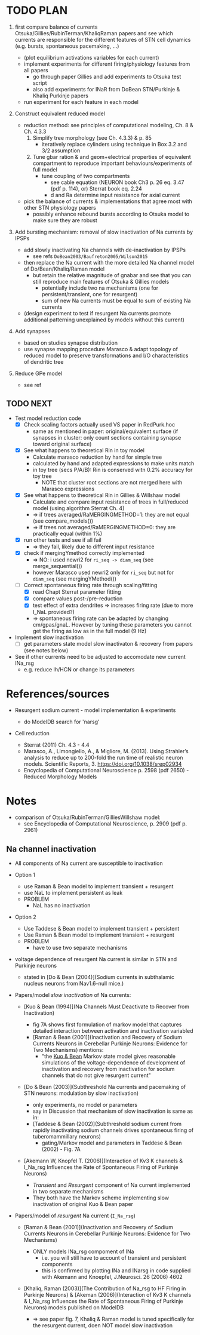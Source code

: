 # TODO PLAN #

1. first compare balance of currents Otsuka/Gillies/RubinTerman/KhaliqRaman papers and see which currents are responsible for the different features of STN cell dynamics (e.g. bursts, spontaneous pacemaking, ...)
	- (plot equilibrium activations variables for each current)
	- implement experiments for different firing/physiology features from all papers
		- go through paper Gillies and add experiments to Otsuka test script
		- also add experiments for INaR from DoBean STN/Purkinje & Khaliq Purkinje papers
	- run experiment for each feature in each model

2. Construct equivalent reduced model
	- reduction method: see principles of computational modeling, Ch. 8 & Ch. 4.3.3
		1. Simplify tree morphology (see Ch. 4.3.3) & p. 85
			- iteratively replace cylinders using technique in Box 3.2 and 3/2 assumption
		2. Tune gbar ration & and geom+electrical properties of equivalent compartment to reproduce important behaviours/experiments of full model
			- tune coupling of two compartments 
				- see cable equation (NEURON book Ch3 p. 26 eq. 3.47 (pdf p. 114), or) Sterrat book eq. 2.24
				- d and Ra determine input resistance for axial current
	- pick the balance of currents & implementations that agree most with other STN physiology papers
		- possibly enhance rebound bursts according to Otsuka model to make sure they are robust

3. Add bursting mechanism: removal of slow inactivation of Na currents by IPSPs
	- add slowly inactivating Na channels with de-inactivation by IPSPs
		- see refs `DoBean2003/Baufreton2005/Wilson2015`
	- then replace the Na current with the more detailed Na channel model of Do/Bean/Khaliq/Raman model
		- but retain the relative magnitude of gnabar and see that you can still reproduce main features of Otsuka & Gillies models
			- potentially include two na mechanisms (one for persistent/transient, one for resurgent)
			- sum of new Na currents must be equal to sum of existing Na currents
	- (design experiment to test if resurgent Na currents promote additional patterning unexplained by models without this current)

4. Add synapses
	- based on studies synapse distribution
	- use synapse mapping procedure Marasco & adapt topology of reduced model to preserve transformations and I/O characteristics of dendritic tree

5. Reduce GPe model
	- see ref




## TODO NEXT ##

- Test model reduction code
	- [x] Check scaling factors actually used VS paper in RedPurk.hoc
		- same as mentioned in paper: original/equivalent surface (if synapses in cluster: only count sections containing synapse toward original surface)
	- [x] See what happens to theoretical Rin in toy model
		- Calculate marasco reduction by hand for simple tree
		- calculated by hand and adapted expressions to make units match
		- in toy tree (secs P/A/B): Rin is conserved witn 0.2% accuracy for toy tree
			- NOTE that cluster root sections are not merged here with Marasco <eq> expressions
	- [x] See what happens to theoretical Rin in Gillies & Willshaw model
		- Calculate and compare input resistance of trees in full/reduced model (using algorithm Sterrat Ch. 4)
		- => if trees averaged/RaMERGINGMETHOD=1: they are not equal (see compare_models())
		- => if trees not averaged/RaMERGINGMETHOD=0: they are practically equal (within 1%)
	- [x] run other tests and see if all fail
		- => they fail, likely due to different input resistance
	- [x] check if mergingYmethod correctly implemented 
		- => NO: i used newri2 for `ri_seq -> diam_seq` (see merge_sequential())
		- however Marasco used newri2 only for `ri_seq` but not for `diam_seq` (see mergingYMethod())
	- [ ] Correct spontaneous firing rate through scaling/fitting
		- [x] read Chapt Sterrat parameter fitting
		- [x] compare values post-/pre-reduction
		- [x] test effect of extra dendrites => increases firing rate (due to more I_NaL provided?)
		- => spontaneous firing rate can be adapted by changing cm/gpas/gnaL. However by tuning these parameters you cannot get the firing as low as in the full model (9 Hz)
	
- Implement slow inactivation
	- [ ] get parameters state model slow inactivaton & recovery from papers (see notes below)
		
- See if other currents need to be adjusted to accomodate new current INa_rsg
	- e.g. reduce Ih/HCN or change its parameters

# References/sources #

- Resurgent sodium current - model implementation & experiments
	- do ModelDB search for 'narsg'

- Cell reduction
	- Sterrat (2011) Ch. 4.3 - 4.4
	- Marasco, A., Limongiello, A., & Migliore, M. (2013). Using Strahler’s analysis to reduce up to 200-fold the run time of realistic neuron models. Scientific Reports, 3. https://doi.org/10.1038/srep02934
	- Encyclopedia of Computational Neuroscience p. 2598 (pdf 2650) - Reduced Morphology Models


# Notes #

- comparison of Otsuka/RubinTerman/GilliesWillshaw model: 
	- see Encyclopedia of Computational Neuroscience, p. 2909 (pdf p. 2961)

## Na channel inactivation ##
- All components of Na current are susceptible to inactivation
- Option 1
	- use Raman & Bean model to implement transient + resurgent
	- use NaL to implement persistent as leak
	- PROBLEM
		- NaL has no inactivation
- Option 2
	- Use Taddese & Bean model to implement transient + persistent
	- Use Raman & Bean model to implement transient + resurgent
	- PROBLEM
		- have to use two separate mechanisms


- voltage dependence of resurgent Na current is similar in STN and Purkinje neurons
	- stated in [Do & Bean (2004)](Sodium currents in subthalamic nucleus neurons from Nav1.6-null mice.)


- Papers/model _slow inactivation_ of Na currents:

	- [Kuo & Bean (1994)](Na Channels Must Deactivate to Recover from Inactivation)
		- fig 7A shows first formulation of markov model that captures detailed interaction between activation and inactivation variabled
		- [Raman & Bean (2001)](Inactivation and Recovery of Sodium Currents Neurons in Cerebellar Purkinje Neurons: Evidence for Two Mechanisms) mentions:
			- "the [Kuo & Bean](1994) Markov state model gives reasonable simulations of the voltage-dependence of development of inactivation and recovery from inactivation for sodium channels that do not give resurgent current"
	
	- [Do & Bean (2003)](Subthreshold Na currents and pacemaking of STN neurons: modulation by slow inactivation)
		- only experiments, no model or parameters
		- say in Discussion that mechanism of slow inactivation is same as in:
		- [Taddese & Bean (2002)](Subthreshold sodium current from rapidly inactivating sodium channels drives spontaneous firing of tuberomammillary neurons)
			- gating/Markov model and parameters in Taddese & Bean (2002) - Fig. 7A

	
	- [Akemann W, Knopfel T. (2006)](Interaction of Kv3 K channels & I_Na_rsg Influences the Rate of Spontaneous Firing of Purkinje Neurons)
		- _Transient_ and _Resurgent_ component of Na current implemented in two separate mechanisms
		- They both have the Markov scheme implementing slow inactivation of original Kuo & Bean paper



- Papers/model of _resurgent_ Na current (`I_Na_rsg`)
	
	- [Raman & Bean (2001)](Inactivation and Recovery of Sodium Currents Neurons in Cerebellar Purkinje Neurons: Evidence for Two Mechanisms)
		- ONLY models INa_rsg compoment of INa
			- i.e. you will still have to account of transient and persistent components
			- this is confirmed by plotting INa and INarsg in code supplied with Akemann and Knoepfel, J.Neurosci. 26 (2006) 4602
	
	- [Khaliq, Raman (2003)](The Contribution of Na_rsg to HF Firing in Purkinje Neurons) & [Akeman (2006)](Interaction of Kv3 K channels & I_Na_rsg Influences the Rate of Spontaneous Firing of Purkinje Neurons) models published on ModelDB
		- => see paper fig. 7, Khaliq & Raman model is tuned specifically for the resurgent current, doen NOT model slow inactivation